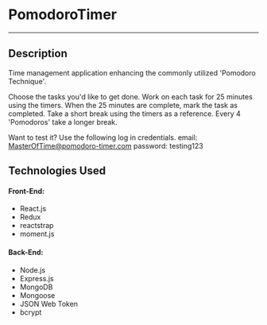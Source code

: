 # PomodoroTimer

---

## Description

Time management application enhancing the commonly utilized 'Pomodoro Technique'.

Choose the tasks you'd like to get done. Work on each task for 25 minutes using the timers. When the 25 minutes are complete, mark the task as completed. Take a short break using the timers as a reference. Every 4 'Pomodoros' take a longer break.

Want to test it? Use the following log in credentials.
email: MasterOfTime@pomodoro-timer.com
password: testing123

## Technologies Used

#### Front-End:

-   React.js
-   Redux
-   reactstrap
-   moment.js

#### Back-End:

-   Node.js
-   Express.js
-   MongoDB
-   Mongoose
-   JSON Web Token
-   bcrypt
